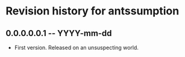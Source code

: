 # Revision history for antssumption

## 0.0.0.0.0.1  -- YYYY-mm-dd

* First version. Released on an unsuspecting world.
